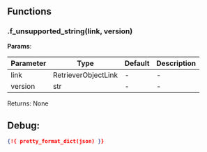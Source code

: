 # 

## Functions


### .f_unsupported_string(link, version)



**Params**:

| Parameter | Type | Default | Description |
| --------- | ---- | ------- | ----------- |
| link | RetrieverObjectLink | - | - |
| version | str | - | - |

Returns: None


 
## Debug:
```json
{!{ pretty_format_dict(json) }}
```